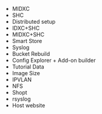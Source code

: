 
* MIDXC
* SHC
* Distributed setup
* IDXC+SHC
* MIDXC+SHC
* Smart Store
* Syslog
* Bucket Rebuild
* Config Explorer + Add-on builder
* Tutorial Data
* Image Size
* IPVLAN
* NFS
* Shopt
* rsyslog
* Host website
  
